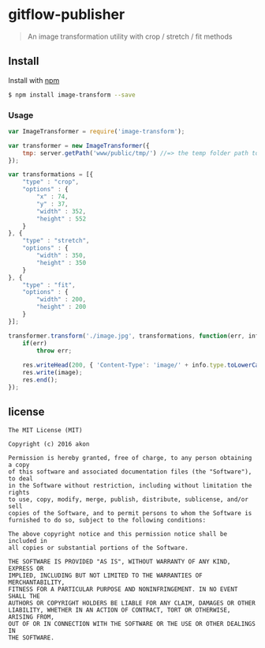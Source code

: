 # gitflow-publisher

> An image transformation utility with crop / stretch / fit methods

## Install

Install with [npm](https://www.npmjs.com/)

```sh
$ npm install image-transform --save
```

### Usage

```js
var ImageTransformer = require('image-transform');

var transformer = new ImageTransformer({
    tmp: server.getPath('www/public/tmp/') //=> the temp folder path to be used as file cache
});

var transformations = [{
    "type" : "crop",
    "options" : {
        "x" : 74,
        "y" : 37,
        "width" : 352,
        "height" : 552
    }
}, {
    "type" : "stretch",
    "options" : {
        "width" : 350,
        "height" : 350
    }
}, {
    "type" : "fit",
    "options" : {
        "width" : 200,
        "height" : 200
    }
}];

transformer.transform('./image.jpg', transformations, function(err, info, image) {
    if(err)
        throw err;
        
    res.writeHead(200, { 'Content-Type': 'image/' + info.type.toLowerCase() });
    res.write(image);
    res.end();
});
```

## license

	The MIT License (MIT)

	Copyright (c) 2016 akon

	Permission is hereby granted, free of charge, to any person obtaining a copy
	of this software and associated documentation files (the "Software"), to deal
	in the Software without restriction, including without limitation the rights
	to use, copy, modify, merge, publish, distribute, sublicense, and/or sell
	copies of the Software, and to permit persons to whom the Software is
	furnished to do so, subject to the following conditions:

	The above copyright notice and this permission notice shall be included in
	all copies or substantial portions of the Software.

	THE SOFTWARE IS PROVIDED "AS IS", WITHOUT WARRANTY OF ANY KIND, EXPRESS OR
	IMPLIED, INCLUDING BUT NOT LIMITED TO THE WARRANTIES OF MERCHANTABILITY,
	FITNESS FOR A PARTICULAR PURPOSE AND NONINFRINGEMENT. IN NO EVENT SHALL THE
	AUTHORS OR COPYRIGHT HOLDERS BE LIABLE FOR ANY CLAIM, DAMAGES OR OTHER
	LIABILITY, WHETHER IN AN ACTION OF CONTRACT, TORT OR OTHERWISE, ARISING FROM,
	OUT OF OR IN CONNECTION WITH THE SOFTWARE OR THE USE OR OTHER DEALINGS IN
	THE SOFTWARE.
